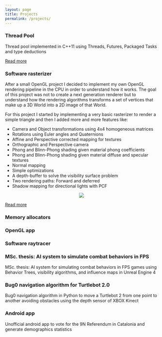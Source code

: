```yaml
---
layout: page
title: Projects
permalink: /projects/
---
```


### Thread Pool

Thread pool implemented in C++11 using Threads, Futures, Packaged Tasks and type deductions

[Read more](https://github.com/mtrebi/thread-pool)

### Software rasterizer

After a small OpenGL project I decided to implement my own OpenGL rendering pipeline in the CPU in order to understand how it works. The goal of this project was not to create a next generation renderer but to understand how the rendering algorithms transforms a set of vertices that make up a 3D World into a 2D image of that World.

For this project I started by implementing a very basic rasterizer to render a simple triangle and then I added more and more features like:

* Camera and Object transformations using 4x4 homogeneous matrices
* Rotations using Euler angles and Quaternions
* Affine and Perspective corrected mapping for textures
* Orthographic and Perspective camera
* Phong and Blinn-Phong shading given material phong coefficients
* Phong and Blinn-Phong shading given material diffuse and specular textures
* Normal mapping
* Simple optimizations
* A depth-buffer to solve the visibility surface problem
* Two rendering paths: Forward and deferred
* Shadow mapping for directional lights with PCF 

<p align="center">  <img src="https://github.com/mtrebi/Rasterizer/blob/master/docs/images/gallery/textured_vs_flat_scene.png?raw=true"> </p>

[Read more](https://github.com/mtrebi/Rasterizer)




### Memory allocators

### OpenGL app

### Software raytracer

### MSc. thesis: AI system to simulate combat behaviors in FPS
MSc. thesis: AI system for simulating combat behaviors in FPS games using Behavior Trees, visibility algorithms, and influence maps in Unreal Engine 4




### Bug0 navigation algorithm for Turtlebot 2.0

Bug0 navigation algorithm in Python to move a Turtlebot 2 from one point to another avoiding obstacles using the depth sensor of XBOX Kinect

### Android app

Unofficial android app to vote for the 9N Referendum in Catalonia and generate demographics statistics